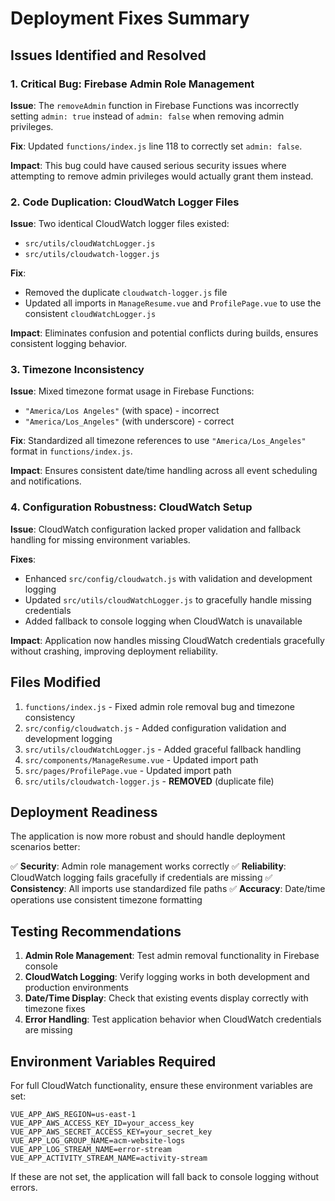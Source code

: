 # Deployment Fixes Summary

## Issues Identified and Resolved

### 1. Critical Bug: Firebase Admin Role Management
**Issue**: The `removeAdmin` function in Firebase Functions was incorrectly setting `admin: true` instead of `admin: false` when removing admin privileges.

**Fix**: Updated `functions/index.js` line 118 to correctly set `admin: false`.

**Impact**: This bug could have caused serious security issues where attempting to remove admin privileges would actually grant them instead.

### 2. Code Duplication: CloudWatch Logger Files
**Issue**: Two identical CloudWatch logger files existed:
- `src/utils/cloudWatchLogger.js`
- `src/utils/cloudwatch-logger.js`

**Fix**: 
- Removed the duplicate `cloudwatch-logger.js` file
- Updated all imports in `ManageResume.vue` and `ProfilePage.vue` to use the consistent `cloudWatchLogger.js`

**Impact**: Eliminates confusion and potential conflicts during builds, ensures consistent logging behavior.

### 3. Timezone Inconsistency
**Issue**: Mixed timezone format usage in Firebase Functions:
- `"America/Los Angeles"` (with space) - incorrect
- `"America/Los_Angeles"` (with underscore) - correct

**Fix**: Standardized all timezone references to use `"America/Los_Angeles"` format in `functions/index.js`.

**Impact**: Ensures consistent date/time handling across all event scheduling and notifications.

### 4. Configuration Robustness: CloudWatch Setup
**Issue**: CloudWatch configuration lacked proper validation and fallback handling for missing environment variables.

**Fixes**:
- Enhanced `src/config/cloudwatch.js` with validation and development logging
- Updated `src/utils/cloudWatchLogger.js` to gracefully handle missing credentials
- Added fallback to console logging when CloudWatch is unavailable

**Impact**: Application now handles missing CloudWatch credentials gracefully without crashing, improving deployment reliability.

## Files Modified

1. `functions/index.js` - Fixed admin role removal bug and timezone consistency
2. `src/config/cloudwatch.js` - Added configuration validation and development logging
3. `src/utils/cloudWatchLogger.js` - Added graceful fallback handling
4. `src/components/ManageResume.vue` - Updated import path
5. `src/pages/ProfilePage.vue` - Updated import path
6. `src/utils/cloudwatch-logger.js` - **REMOVED** (duplicate file)

## Deployment Readiness

The application is now more robust and should handle deployment scenarios better:

✅ **Security**: Admin role management works correctly
✅ **Reliability**: CloudWatch logging fails gracefully if credentials are missing
✅ **Consistency**: All imports use standardized file paths
✅ **Accuracy**: Date/time operations use consistent timezone formatting

## Testing Recommendations

1. **Admin Role Management**: Test admin removal functionality in Firebase console
2. **CloudWatch Logging**: Verify logging works in both development and production environments
3. **Date/Time Display**: Check that existing events display correctly with timezone fixes
4. **Error Handling**: Test application behavior when CloudWatch credentials are missing

## Environment Variables Required

For full CloudWatch functionality, ensure these environment variables are set:

```
VUE_APP_AWS_REGION=us-east-1
VUE_APP_AWS_ACCESS_KEY_ID=your_access_key
VUE_APP_AWS_SECRET_ACCESS_KEY=your_secret_key
VUE_APP_LOG_GROUP_NAME=acm-website-logs
VUE_APP_LOG_STREAM_NAME=error-stream
VUE_APP_ACTIVITY_STREAM_NAME=activity-stream
```

If these are not set, the application will fall back to console logging without errors.